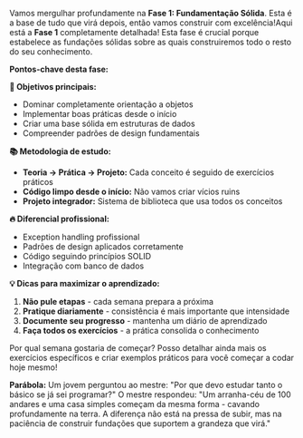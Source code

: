 Vamos mergulhar profundamente na **Fase 1: Fundamentação Sólida**. Esta é a base de tudo que virá depois, então vamos
construir com excelência!Aqui está a **Fase 1** completamente detalhada! Esta fase é crucial porque estabelece as
fundações sólidas sobre as quais construiremos todo o resto do seu conhecimento.

**Pontos-chave desta fase:**

**🎯 Objetivos principais:**

- Dominar completamente orientação a objetos
- Implementar boas práticas desde o início
- Criar uma base sólida em estruturas de dados
- Compreender padrões de design fundamentais

**📚 Metodologia de estudo:**

- **Teoria → Prática → Projeto:** Cada conceito é seguido de exercícios práticos
- **Código limpo desde o início:** Não vamos criar vícios ruins
- **Projeto integrador:** Sistema de biblioteca que usa todos os conceitos

**🔥 Diferencial profissional:**

- Exception handling profissional
- Padrões de design aplicados corretamente
- Código seguindo princípios SOLID
- Integração com banco de dados

**💡 Dicas para maximizar o aprendizado:**

1. **Não pule etapas** - cada semana prepara a próxima
2. **Pratique diariamente** - consistência é mais importante que intensidade
3. **Documente seu progresso** - mantenha um diário de aprendizado
4. **Faça todos os exercícios** - a prática consolida o conhecimento

Por qual semana gostaria de começar? Posso detalhar ainda mais os exercícios específicos e criar exemplos práticos para
você começar a codar hoje mesmo!

**Parábola:** Um jovem perguntou ao mestre: "Por que devo estudar tanto o básico se já sei programar?" O mestre
respondeu: "Um arranha-céu de 100 andares e uma casa simples começam da mesma forma - cavando profundamente na terra. A
diferença não está na pressa de subir, mas na paciência de construir fundações que suportem a grandeza que virá."